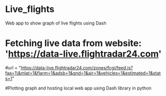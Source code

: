 # Live_flights
Web app to show graph of live flights using Dash

# Fetching live data from website: 'https://data-live.flightradar24.com'
#url = "https://data-live.flightradar24.com/zones/fcgi/feed.js?faa=1\&mlat=1&flarm=1&adsb=1&gnd=1&air=1&vehicles=1&estimated=1&stats=1"

#Plotting graph and hosting local web app using Dash library in python
